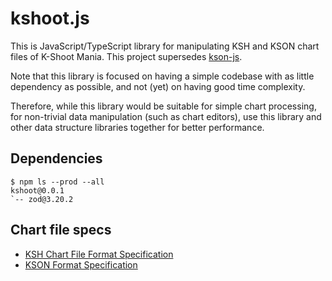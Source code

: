 # kshoot.js

This is JavaScript/TypeScript library for manipulating KSH and KSON chart files of K-Shoot Mania. This project supersedes [kson-js](https://github.com/123jimin/kson-js).

Note that this library is focused on having a simple codebase with as little dependency as possible, and not (yet) on having good time complexity.

Therefore, while this library would be suitable for simple chart processing, for non-trivial data manipulation (such as chart editors), use this library and other data structure libraries together for better performance.

## Dependencies
```
$ npm ls --prod --all
kshoot@0.0.1
`-- zod@3.20.2
```

## Chart file specs

- [KSH Chart File Format Specification](https://github.com/m4saka/ksm-chart-format-spec/blob/master/ksh_format.md)
- [KSON Format Specification](https://github.com/m4saka/ksm-chart-format-spec/blob/master/kson_format.md)
